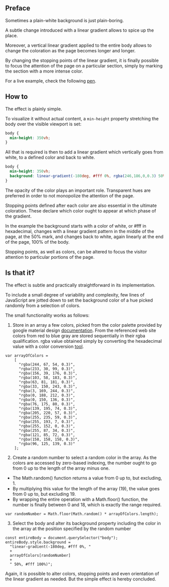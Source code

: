 ## Preface

Sometimes a plain-white background is just plain-boring. 

A subtle change introduced with a linear gradient allows to spice up the place. 

Moreover, a vertical linear gradient applied to the entire body allows to change the coloration as the page becomes longer and longer. 

By changing the stopping points of the linear gradient, it is finally possible to focus the attention of the page on a particular section, simply by marking the section with a more intense color.

For a live example, check the following [pen](https://codepen.io/borntofrappe/full/QQzNYP/).

## How to 

The effect is plainly simple. 

To visualize it without actual content, a `min-height` property stretching the body over the visible viewport is set:

```CSS
body {
  min-height: 350vh;
}
```

All that is required is then to add a linear gradient which vertically goes from white, to a defined color and back to white. 

```CSS
body {
  min-height: 350vh;
  background: linear-gradient(-180deg, #fff 0%, rgba(246,186,0,0.3) 50%, #fff 100%);
}
```

The opacity of the color plays an important role. Transparent hues are preferred in order to not monopolize the attention of the page.

Stopping points defined after each color are also essential in the ultimate coloration. These declare which color ought to appear 
at which phase of the gradient.

In the example the background starts with a color of white, or #fff in hexadecimal, changes with a linear gradient pattern in 
the middle of the page, at the 50% mark, and changes back to white, again linearly at the end of the page, 100% of the body.

Stopping points, as well as colors, can be altered to focus the visitor attention to particular portions of the page. 

## Is that it?

The effect is subtle and practically straightforward in its implementation. 

To include a small degree of variability and complexity, few lines of JavaScript are jotted down to set the background color 
of a hue picked randomly from a selection of colors.

The small functionality works as follows:

1. Store in an array a few colors, picked from the color palette provided by google material design [documentation](https://material.io/guidelines/style/color.html).
From the referenced web site colors from red to blue gray are stored sequentially in their rgba qualification. rgba value obtained simply by converting 
the hexadecimal value with a color conversion [tool](http://hex2rgba.devoth.com/).

  ```JS
  var arrayOfColors = 
      [
        "rgba(244, 67, 54, 0.3)", 
        "rgba(233, 30, 99, 0.3)",
        "rgba(156, 39, 176, 0.3)",
        "rgba(103, 58, 183, 0.3)",
        "rgba(63, 81, 181, 0.3)",
        "rgba(33, 150, 243, 0.3)",
        "rgba(3, 169, 244, 0.3)",
        "rgba(0, 188, 212, 0.3)",
        "rgba(0, 150, 136, 0.3)",
        "rgba(76, 175, 80, 0.3)",
        "rgba(139, 195, 74, 0.3)",
        "rgba(205, 220, 57, 0.3)",
        "rgba(255, 235, 59, 0.3)",
        "rgba(255, 193, 7, 0.3)",
        "rgba(255, 152, 0, 0.3)",
        "rgba(255, 87, 34, 0.3)",
        "rgba(121, 85, 72, 0.3)",
        "rgba(158, 158, 158, 0.3)",
        "rgba(96, 125, 139, 0.3)"
      ];
   ```
 
 2. Create a random number to select a random color in the array. As the colors are accessed by zero-based indexing, the number ought to 
 go from 0 up to the length of the array minus one.
 
  - The Math.random() function returns a value from 0 up to, but excluding, 1. 
  - By multiplying this value for the length of the array (19), the value goes from 0 up to, but excluding 19. 
  - By wrapping the entire operation with a Math.floor() function, the number is finally between 0 and 18, 
  which is exactly the range required.

  ```JS
  var randomNumber = Math.floor(Math.random() * arrayOfColors.length);
  ```
  
3. Select the body and alter its background property including the color in the array at the position specified by the random number

  ```JS
  const entireBody = document.querySelector("body");
  entireBody.style.background = 
    "linear-gradient(-180deg, #fff 0%, " 
    +  
    arrayOfColors[randomNumber]
    + 
    " 50%, #fff 100%)";
  ```
  
Again, it is possible to alter colors, stopping points and even orientation of the linear gradient as needed. 
But the simple effect is hereby concluded.
